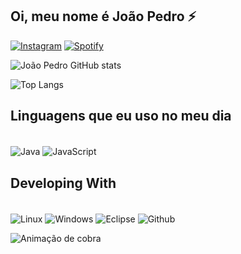 ## Oi, meu nome é João Pedro  ⚡

[![Instagram](https://img.shields.io/badge/Instagram-E4405F?style=for-the-badge&logo=instagram&logoColor=white)](https://www.instagram.com/jpedrolopz/)
[![Spotify](https://img.shields.io/badge/Spotify-1ED760?&style=for-the-badge&logo=spotify&logoColor=white)](https://open.spotify.com/user/31bcgz3dddwla7lgyq7pjdmq54lu)

![João Pedro GitHub stats](https://github-readme-stats.vercel.app/api?username=jpedrolopes575&theme=blue-green) 

 ![Top Langs](https://github-readme-stats.vercel.app/api/top-langs/?username=jpedrolopes575&theme=blue-green)

## Linguagens que eu uso no meu dia

<div style="display: inline_block"> <br/> 
  <img align="center" alt="Java" src="https://img.shields.io/badge/Java-ED8B00?style=for-the-badge&logo=openjdk&logoColor=white" /> 
  <img align="center" alt="JavaScript" src="https://img.shields.io/badge/JavaScript-F7DF1E?style=for-the-badge&logo=javascript&logoColor=black" />                                             
</div>

## Developing With

<div style="display: inline_block"> <br/> 
  <img align="center" alt="Linux" src="https://img.shields.io/badge/Linux-FCC624?style=for-the-badge&logo=linux&logoColor=black" /> 
  <img align="center" alt="Windows" src="https://img.shields.io/badge/Windows-0078D6?style=for-the-badge&logo=windows&logoColor=white" />
  <img align="center" alt="Eclipse" src="https://img.shields.io/badge/Eclipse-2C2255?style=for-the-badge&logo=eclipse&logoColor=white" />
  <img align="center" alt="Github" src="https://img.shields.io/badge/GitHub-100000?style=for-the-badge&logo=github&logoColor=white" />

 ![ Animação de cobra ](https://github.com/LuigiGF/LuigiGF/blob/output/github-contribution-grid-snake.svg)
